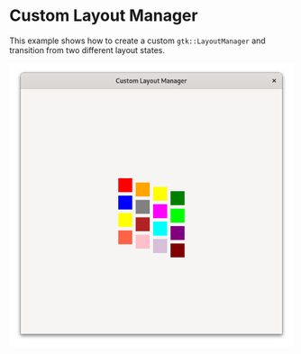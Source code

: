 # Custom Layout Manager

This example shows how to create a custom `gtk::LayoutManager` and transition from two different layout states.

![Screenshot](screenshot.png)
